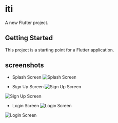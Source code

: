 # iti

A new Flutter project.

## Getting Started

This project is a starting point for a Flutter application.

## screenshots

- Splash Screen
![Splash Screen](screenshots/splash.png)

- Sign Up Screen
![Sign Up Screen](screenshots/r1.png)

![Sign Up Screen](screenshots/r2.png)

- Login Screen
![Login Screen](screenshots/l1.png)

![Login Screen](screenshots/l2.png)
